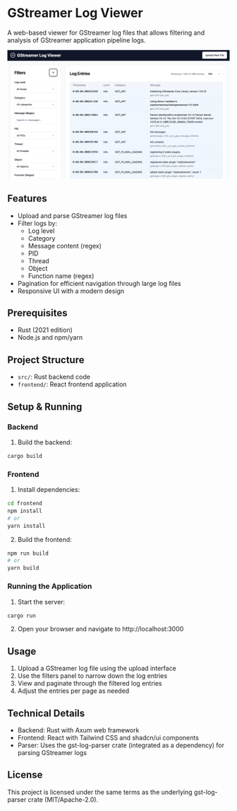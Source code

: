 # GStreamer Log Viewer

A web-based viewer for GStreamer log files that allows filtering and analysis of GStreamer application pipeline logs.

![GStreamer Log Viewer Screenshot](screenshot-gst-log-viewer.png)

## Features

- Upload and parse GStreamer log files
- Filter logs by:
  - Log level
  - Category
  - Message content (regex)
  - PID
  - Thread
  - Object
  - Function name (regex)
- Pagination for efficient navigation through large log files
- Responsive UI with a modern design

## Prerequisites

- Rust (2021 edition)
- Node.js and npm/yarn

## Project Structure

- `src/`: Rust backend code
- `frontend/`: React frontend application

## Setup & Running

### Backend

1. Build the backend:

```bash
cargo build
```

### Frontend

1. Install dependencies:

```bash
cd frontend
npm install
# or
yarn install
```

2. Build the frontend:

```bash
npm run build
# or
yarn build
```

### Running the Application

1. Start the server:

```bash
cargo run
```

2. Open your browser and navigate to http://localhost:3000

## Usage

1. Upload a GStreamer log file using the upload interface
2. Use the filters panel to narrow down the log entries
3. View and paginate through the filtered log entries
4. Adjust the entries per page as needed

## Technical Details

- Backend: Rust with Axum web framework
- Frontend: React with Tailwind CSS and shadcn/ui components
- Parser: Uses the gst-log-parser crate (integrated as a dependency) for parsing GStreamer logs

## License

This project is licensed under the same terms as the underlying gst-log-parser crate (MIT/Apache-2.0).
